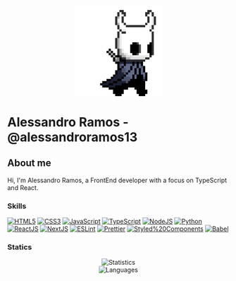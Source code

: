 <p align="center">
  <img src="https://raw.githubusercontent.com/TanZng/TanZng/master/assets/hollor_knight3.gif" width="200" />
</p>

# Alessandro Ramos - @alessandroramos13

## About me

Hi, I'm Alessandro Ramos, a FrontEnd developer with a focus on TypeScript and React.

### Skills

[![HTML5](https://img.shields.io/badge/HTML5-FA580C?style=for-the-badge&logo=html5&labelColor=000000)]()
[![CSS3](https://img.shields.io/badge/CSS3-173FF2?style=for-the-badge&logo=css3&labelColor=000000)]()
[![JavaScript](https://img.shields.io/badge/JavaScript-ffc742?style=for-the-badge&logo=javascript&labelColor=000000)]()
[![TypeScript](https://img.shields.io/badge/TypeScript-1C7FEA?style=for-the-badge&logo=typescript&labelColor=000000)]()
[![NodeJS](https://img.shields.io/badge/NodeJS-83CD29?style=for-the-badge&logo=node.js&labelColor=000000)]()
[![Python](https://img.shields.io/badge/Python-04721A?style=for-the-badge&logo=python&labelColor=000000)]()
[![ReactJS](https://img.shields.io/badge/ReactJS-4CDAFE?style=for-the-badge&logo=react&labelColor=000000)]()
[![NextJS](https://img.shields.io/badge/NextJS-202020?style=for-the-badge&logo=next.js&labelColor=000000)]()
[![ESLint](https://img.shields.io/badge/ESLint-4B32C3?style=for-the-badge&logo=eslint&labelColor=000000)]()
[![Prettier](https://img.shields.io/badge/Prettier-56B3B4?style=for-the-badge&logo=prettier&labelColor=000000)]()
[![Styled%20Components](https://img.shields.io/badge/Styled%20Components-E07F88?style=for-the-badge&logo=styled%20components&labelColor=000000)]()
[![Babel](https://img.shields.io/badge/Babel-ffc742?style=for-the-badge&logo=babel&labelColor=000000)]()

### Statics

<p align="center">
  <img src="https://github-readme-stats.vercel.app/api?username=alessandroramos13&show_icons=true&theme=dracula" alt="Statistics" />
  <br />
  <img src="https://github-readme-stats.vercel.app/api/top-langs/?username=alessandroramos13&layout=compact&theme=dracula" alt="Languages" />
</p>
